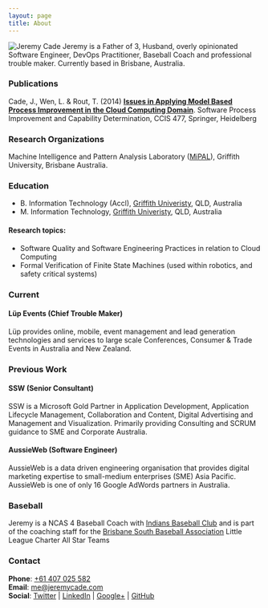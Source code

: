 ```yaml
---
layout: page
title: About
---
```


<img src="../images/JeremyCa.jpg" title="Jeremy Cade" class="right">
Jeremy is a Father of 3, Husband, overly opinionated Software Engineer, DevOps Practitioner, Baseball Coach and professional trouble maker.
Currently based in Brisbane, Australia.

### Publications

Cade, J., Wen, L. & Rout, T. (2014) **[Issues in Applying Model Based Process Improvement in the Cloud Computing Domain](http://link.springer.com/chapter/10.1007%2F978-3-319-13036-1_21)**. Software Process Improvement and Capability Determination, CCIS 477, Springer, Heidelberg

### Research Organizations

Machine Intelligence and Pattern Analysis Laboratory ([MiPAL](http://www.mipal.net.au)), Griffith University, Brisbane Australia.

### Education

- B. Information Technology (Accl), [Griffith Univeristy](http://www.griffith.edu.au), QLD, Australia
- M. Information Technology, [Griffith Univeristy](http://www.griffith.edu.au), QLD, Australia

#### Research topics:

- Software Quality and Software Engineering Practices in relation to Cloud Computing
- Formal Verification of Finite State Machines (used within robotics, and safety critical systems)

### Current
#### Lüp Events (Chief Trouble Maker)

Lüp provides online, mobile, event management and lead generation technologies and services to large scale Conferences, Consumer & Trade Events in Australia and New Zealand.

### Previous Work

#### SSW (Senior Consultant)

SSW is a Microsoft Gold Partner in Application Development, Application Lifecycle Management, Collaboration and Content, Digital Advertising and Management and Visualization.
Primarily providing Consulting and SCRUM guidance to SME and Corporate Australia.

#### AussieWeb (Software Engineer)

AussieWeb is a data driven engineering organisation that provides digital marketing expertise to small-medium enterprises (SME) Asia Pacific.
AussieWeb is one of only 16 Google AdWords partners in Australia.

### Baseball

Jeremy is a NCAS 4 Baseball Coach with [Indians Baseball Club](http://www.indians.org.au) and is part of the coaching staff for the [Brisbane South Baseball Association](http://bsba.baseball.com.au) Little League Charter All Star Teams

### Contact

**Phone**: [+61 407 025 582](tel://+61407025582)<br />
**Email**: [me@jeremycade.com](mailto://me@jeremycade.com)<br />
**Social**: [Twitter](https://twitter.com/jcade83) | [LinkedIn](http://au.linkedin.com/in/jeremycade) | [Google+](https://plus.google.com/+JeremyCade/) | [GitHub](https://github.com/JeremyCade)